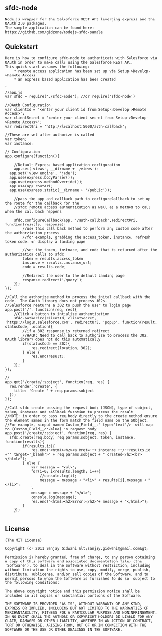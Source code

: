 ## sfdc-node
	Node.js wrapper for the Salesforce REST API leverging express and the OAuth 2.0 packages.  
	The sample application can be found here: https://github.com/gidzone/nodejs-sfdc-sample

## Quickstart
	Here is how to configure sfdc-node to authenticate with Salesforce via OAuth in order to make calls using the Salesforce REST API.
	This quick start assumes the following:
		* remote access application has been set up via Setup->Develop->Remote Access
		* an express based application has been created
	
	`
	//app.js
	var sfdc = require('./sfdc-node'); //or require('sfdc-node')
	
	//OAuth Configuration
	var clientId = '<enter your client id from Setup->Develop->Remote Access>';
	var clientSecret = '<enter your client secret from Setup->Develop->Remote Access>';
	var redirectUri = 'http://localhost:5000/auth-callback';
	
	//These are set after authorize is called
	var token;
	var instance;

	// Configuration
	app.configure(function(){
	  
		//Default Express based application configuration
		app.set('views', __dirname + '/views');
	  app.set('view engine', 'jade');
	  app.use(express.bodyParser());
	  app.use(express.methodOverride());
	  app.use(app.router);
	  app.use(express.static(__dirname + '/public'));

		//pass the app and callback path to configureCallback to set up the route for the callback for the 
		//sfdc remote access authentication as well as a method to call when the call back happens
		
		sfdc.configureCallback(app, '/auth-callback',redirectUri, function(results, response){
			//use this call back method to perform any custom code after the authorziation process 
			//for example, grabbing the access_token, instance, refresh token code, or display a landing page

			//set the token, instnace, and code that is returned after the authorization calls to sfdc
			token = results.access_token
			instance = results.instance_url;
			code = results.code;
			
			//Redirect the user to the default landing page
			response.redirect('/query');
		});
	});
	
	//Call the authorize method to process the inital callback with the code.  The OAuth library does not process 302s.  
	//Salesforce reeturns a 302 to push the user to login page
	app.post('/', function(req, res){
		//Click a button to intialize authentication
		sfdc.authorize(clientId, clientSecret, 'https://login.salesforce.com', redirectUri, 'popup', function(result, statusCode, location){
			//if a 302 response is returned redirect
			//HACK: Need to call back to authorize to process the 302.  OAuth library does not do this automatically
			if(statusCode == 302){
				res.redirect(location, 302);
			} else {
				res.end(result);
			}
		});
	});
	
	//
	app.get('/create/:sobject', function(req, res) {
	  res.render('create', {
	    title: 'Create ' + req.params.sobject
	  });
	});

	//Call sfdc create passing the request body (JSON), type of sobject, token, instance and callback fucntion to process the result
	//NOTE: in order to pass req.body directly to the create method ensure the element names in the form match the field name on the SObject.  
	//For example, <input name='Custom_Field__c' type='text'/>  will map to {Custom_Field__c:Value} in request.body.
	app.post('/create/:sobject', function(req, res) {
	  sfdc.create(req.body, req.params.sobject, token, instance, function(results){
			if(results.id){
				res.end("<html><h2><a href='"+ instance +"/"+results.id +"' target='_blank'>" + req.params.sobject + " created</h2><br></html>");
			} else {
				var message = "<ul>";
				for(i=0; i<results.length; i++){				
					//console.log(i);
					message = message + "<li>" + results[i].message + "</li>";
				}
				message = message + "</ul>";
				console.log(message);
				res.end("<html><h2>Error:</h2>"+ message + "</html>");
			}
		});
		`
## License 

	(The MIT License)

	Copyright (c) 2011 Sanjay Gidwani &lt;sanjay.gidwani@gmail.com&gt;

	Permission is hereby granted, free of charge, to any person obtaining
	a copy of this software and associated documentation files (the
	'Software'), to deal in the Software without restriction, including
	without limitation the rights to use, copy, modify, merge, publish,
	distribute, sublicense, and/or sell copies of the Software, and to
	permit persons to whom the Software is furnished to do so, subject to
	the following conditions:

	The above copyright notice and this permission notice shall be
	included in all copies or substantial portions of the Software.

	THE SOFTWARE IS PROVIDED 'AS IS', WITHOUT WARRANTY OF ANY KIND,
	EXPRESS OR IMPLIED, INCLUDING BUT NOT LIMITED TO THE WARRANTIES OF
	MERCHANTABILITY, FITNESS FOR A PARTICULAR PURPOSE AND NONINFRINGEMENT.
	IN NO EVENT SHALL THE AUTHORS OR COPYRIGHT HOLDERS BE LIABLE FOR ANY
	CLAIM, DAMAGES OR OTHER LIABILITY, WHETHER IN AN ACTION OF CONTRACT,
	TORT OR OTHERWISE, ARISING FROM, OUT OF OR IN CONNECTION WITH THE
	SOFTWARE OR THE USE OR OTHER DEALINGS IN THE SOFTWARE.
	
	